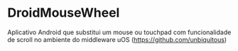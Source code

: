 DroidMouseWheel
==========

Aplicativo Android que substitui um mouse ou touchpad com funcionalidade de scroll no ambiente do middleware uOS (https://github.com/unbiquitous)

